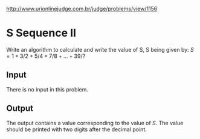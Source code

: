 http://www.urionlinejudge.com.br/judge/problems/view/1156

# S Sequence II

Write an algorithm to calculate and write the value of S, S being given by:
$S = 1 + 3/2 + 5/4 + 7/8 + ... + 39/?$

## Input

There is no input in this problem.

## Output

The output contains a value corresponding to the value of $S$. The value should
be printed with two digits after the decimal point.
